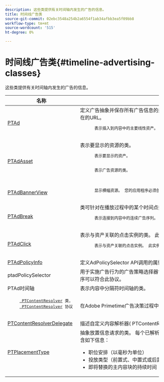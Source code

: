 ```yaml
---
description: 这些类提供有关时间轴内发生的广告的信息。
title: 时间线广告类
source-git-commit: 02ebc3548a254b2a6554f1ab34afbb3ea5f09bb8
workflow-type: tm+mt
source-wordcount: '515'
ht-degree: 0%

---
```


# 时间线广告类{#timeline-advertising-classes}

这些类提供有关时间轴内发生的广告的信息。

<table frame="all" colsep="1" rowsep="1" id="table_1A59E777BA99466793D586286F19E933"> 
 <thead> 
  <tr rowsep="1"> 
   <th colname="1" class="entry"> 名称 </th> 
   <th colname="2" class="entry"> 描述 </th> 
  </tr> 
 </thead>
 <tbody> 
  <tr rowsep="1"> 
   <td colname="1"><a href="https://help.adobe.com/en_US/primetime/api/psdk/appledoc/Classes/PTAd.html" format="html" scope="external"> PTAd</a> </td> 
   <td colname="2">定义广告抽象并保存所有广告信息的类。 它由唯一ID、持续时间和MediaResource定义。 MediaResource包含实际广告内容所在的URL。 
    <pre>
      表示插入到内容中的主要线性资产。 可以选择包含一系列必须随线性资产一起显示的伴随资产。
    </pre> </td> 
  </tr> 
  <tr rowsep="1"> 
   <td colname="1"> <a href="https://help.adobe.com/en_US/primetime/api/psdk/appledoc/Classes/PTAdAsset.html" format="html" scope="external"> PTAdAsset</a> </td> 
   <td colname="2">表示要显示的资源的类。 
    <pre>
      表示要显示的资产。
    </pre> 
    <pre>
      表示广告资源的类。
    </pre> </td> 
  </tr> 
  <tr rowsep="1"> 
   <td colname="1"><a href="https://help.adobe.com/en_US/primetime/api/psdk/appledoc/Classes/PTAdBannerView.html" format="html" scope="external"> PTAdBannerView</a> </td> 
   <td colname="2">
    <pre>
      显示横幅资源。 您的应用程序必须创建一个该实用程序类的新实例，设置横幅资产，并将其添加到视图中。 横幅的展示和点击跟踪由此类内部管理。
    </pre> </td> 
  </tr> 
  <tr rowsep="1"> 
   <td colname="1"> <a href="https://help.adobe.com/en_US/primetime/api/psdk/appledoc/Classes/PTAdBreak.html" format="html" scope="external"> PTAdBreak</a> </td> 
   <td colname="2">类可针对在播放过程中的某个时间点播放的多个广告提供统一的视图。 
    <pre>
      表示连接到内容中的连续广告序列。
    </pre> </td> 
  </tr> 
  <tr rowsep="1"> 
   <td colname="1"> <a href="https://help.adobe.com/en_US/primetime/api/psdk/appledoc/Classes/PTAdClick.html" format="html" scope="external"> PTAdClick</a> </td> 
   <td colname="2">表示与资产关联的点击实例的类。 此实例包含有关点进URL和标题的信息，可用于向用户提供其他信息。 
    <pre>
      表示与资产关联的点击实例。 此实例包含有关点进URL和标题的信息，可用于向用户提供其他信息。
    </pre> </td> 
  </tr> 
  <tr rowsep="1"> 
   <td colname="1"><a href="https://help.adobe.com/en_US/primetime/api/psdk/appledoc/Classes/PTAdPolicyInfo.html" format="html" scope="external"> PTAdPolicyInfo</a> </td> 
   <td colname="2"> 定义AdPolicySelector API调用的属性的协议。 这些属性提供了用于强制实施每个广告行为的上下文。 </td> 
  </tr> 
  <tr rowsep="1"> 
   <td colname="1">ptadPolicySelector</td> 
   <td colname="2"> 用于实施广告行为的广告策略选择器协议。 通过实现所有所需的方法或扩展现有的默认策略选择器类以自定义特定行为，应用程序可以符合此协议。 </td> 
  </tr> 
  <tr rowsep="1"> 
   <td colname="1"> PTAd时间轴</td> 
   <td colname="2"> 表示内容中分隔符时间轴的类。 </td> 
  </tr> 
  <tr rowsep="1"> 
   <td colname="1"> 
    <pre>
     <a href="https://help.adobe.com/en_US/primetime/api/psdk/appledoc/Classes/PTContentResolver.html" format="html" scope="external"> PTContentResolver</a> 类， 
     <a href="https://help.adobe.com/en_US/primetime/api/psdk/appledoc/Protocols/PTContentResolver.html" format="html" scope="external"> PTContentResolver</a> 协议
    </pre> </td> 
   <td colname="2"> 在Adobe Primetime广告决策过程中处理广告解析部分的类。 </td> 
  </tr> 
  <tr rowsep="1"> 
   <td colname="1"><a href="https://help.adobe.com/en_US/primetime/api/psdk/appledoc/Protocols/PTContentResolverDelegate.html" format="html" scope="external"> PTContentResolverDelegate</a> </td> 
   <td colname="2"> 描述自定义内容解析器( <span class="codeph"> PTContentResolver</span> )应将内容解析的状态传达给代理人。 </td> 
  </tr> 
  <tr rowsep="0"> 
   <td colname="1"> <a href="https://help.adobe.com/en_US/primetime/api/psdk/appledoc/Constants/PTPlacementType.html" format="html" scope="external"> PTPlacementType</a> </td> 
   <td colname="2">抽象放置信息请求的类。 每个已解析的广告必须附加一个投放位置信息。 投放位置信息描述广告在时间轴上的放置位置。 它包含如下信息： 
    <ul id="ul_A9105A78F0C24488BCD5E3F2EE62A3EE"> 
     <li id="li_01E968A4330D4B40BA1EB6F4A6000FFD">职位安排（以毫秒为单位） </li> 
     <li id="li_A3DC9498BEE14FBA9E7A5D26874F3984">投放类型（前置式、中置式或后置式） </li> 
     <li id="li_4B9094DD318B4792854A377CC6064232">即将替换的主内容块的持续时间 </li> 
    </ul> </td> 
  </tr> 
 </tbody> 
</table>
